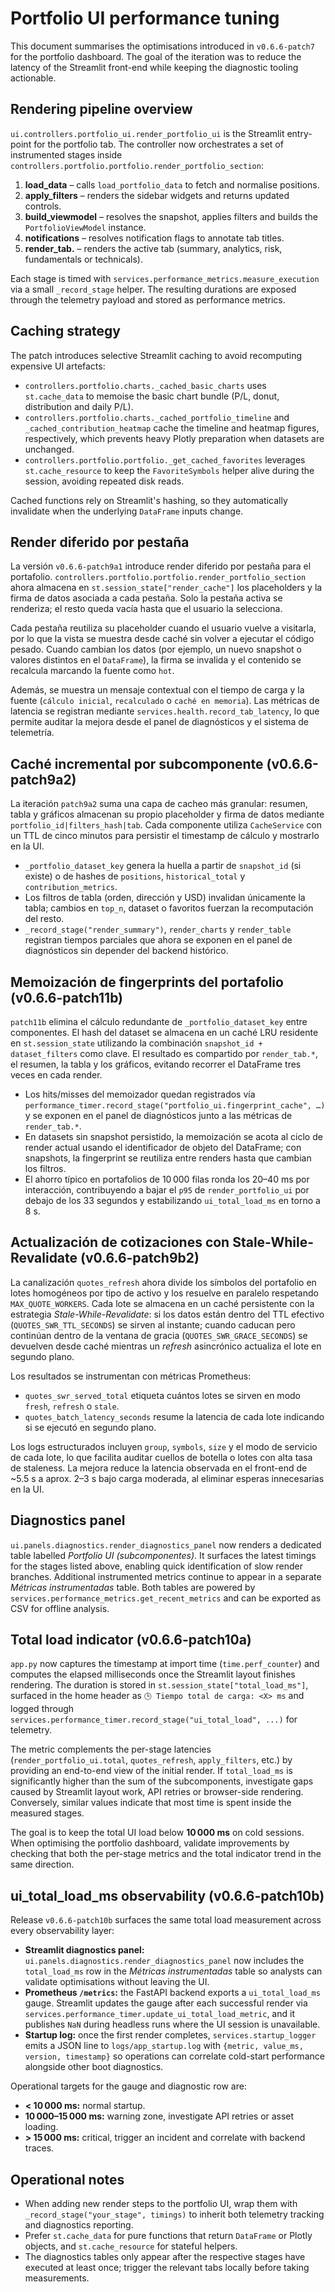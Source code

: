 # Portfolio UI performance tuning

This document summarises the optimisations introduced in `v0.6.6-patch7` for the
portfolio dashboard. The goal of the iteration was to reduce the latency of the
Streamlit front-end while keeping the diagnostic tooling actionable.

## Rendering pipeline overview

`ui.controllers.portfolio_ui.render_portfolio_ui` is the Streamlit entry-point
for the portfolio tab. The controller now orchestrates a set of instrumented
stages inside `controllers.portfolio.portfolio.render_portfolio_section`:

1. **load_data** – calls `load_portfolio_data` to fetch and normalise positions.
2. **apply_filters** – renders the sidebar widgets and returns updated controls.
3. **build_viewmodel** – resolves the snapshot, applies filters and builds the
   `PortfolioViewModel` instance.
4. **notifications** – resolves notification flags to annotate tab titles.
5. **render_tab.<slug>** – renders the active tab (summary, analytics, risk,
   fundamentals or technicals).

Each stage is timed with `services.performance_metrics.measure_execution` via a
small `_record_stage` helper. The resulting durations are exposed through the
telemetry payload and stored as performance metrics.

## Caching strategy

The patch introduces selective Streamlit caching to avoid recomputing expensive
UI artefacts:

- `controllers.portfolio.charts._cached_basic_charts` uses `st.cache_data` to
  memoise the basic chart bundle (P/L, donut, distribution and daily P/L).
- `controllers.portfolio.charts._cached_portfolio_timeline` and
  `_cached_contribution_heatmap` cache the timeline and heatmap figures,
  respectively, which prevents heavy Plotly preparation when datasets are
  unchanged.
- `controllers.portfolio.portfolio._get_cached_favorites` leverages
  `st.cache_resource` to keep the `FavoriteSymbols` helper alive during the
  session, avoiding repeated disk reads.

Cached functions rely on Streamlit's hashing, so they automatically invalidate
when the underlying `DataFrame` inputs change.

## Render diferido por pestaña

La versión `v0.6.6-patch9a1` introduce render diferido por pestaña para el
portafolio. `controllers.portfolio.portfolio.render_portfolio_section` ahora
almacena en `st.session_state["render_cache"]` los placeholders y la firma de
datos asociada a cada pestaña. Solo la pestaña activa se renderiza; el resto
queda vacía hasta que el usuario la selecciona.

Cada pestaña reutiliza su placeholder cuando el usuario vuelve a visitarla, por
lo que la vista se muestra desde caché sin volver a ejecutar el código pesado.
Cuando cambian los datos (por ejemplo, un nuevo snapshot o valores distintos en
el `DataFrame`), la firma se invalida y el contenido se recalcula marcando la
fuente como `hot`.

Además, se muestra un mensaje contextual con el tiempo de carga y la fuente
(`cálculo inicial`, `recalculado` o `caché en memoria`). Las métricas de
latencia se registran mediante `services.health.record_tab_latency`, lo que
permite auditar la mejora desde el panel de diagnósticos y el sistema de
telemetría.

## Caché incremental por subcomponente (v0.6.6-patch9a2)

La iteración `patch9a2` suma una capa de cacheo más granular: resumen, tabla y
gráficos almacenan su propio placeholder y firma de datos mediante
`portfolio_id|filters_hash|tab`. Cada componente utiliza `CacheService` con un
TTL de cinco minutos para persistir el timestamp de cálculo y mostrarlo en la
UI.

- `_portfolio_dataset_key` genera la huella a partir de `snapshot_id` (si
  existe) o de hashes de `positions`, `historical_total` y `contribution_metrics`.
- Los filtros de tabla (orden, dirección y USD) invalidan únicamente la tabla;
  cambios en `top_n`, dataset o favoritos fuerzan la recomputación del resto.
- `_record_stage("render_summary")`, `render_charts` y `render_table`
  registran tiempos parciales que ahora se exponen en el panel de diagnósticos
  sin depender del backend histórico.

## Memoización de fingerprints del portafolio (v0.6.6-patch11b)

`patch11b` elimina el cálculo redundante de `_portfolio_dataset_key` entre
componentes. El hash del dataset se almacena en un caché LRU residente en
`st.session_state` utilizando la combinación `snapshot_id + dataset_filters` como
clave. El resultado es compartido por `render_tab.*`, el resumen, la tabla y los
gráficos, evitando recorrer el DataFrame tres veces en cada render.

- Los hits/misses del memoizador quedan registrados vía
  `performance_timer.record_stage("portfolio_ui.fingerprint_cache", …)` y se
  exponen en el panel de diagnósticos junto a las métricas de `render_tab.*`.
- En datasets sin snapshot persistido, la memoización se acota al ciclo de
  render actual usando el identificador de objeto del DataFrame; con snapshots,
  la fingerprint se reutiliza entre renders hasta que cambian los filtros.
- El ahorro típico en portafolios de 10 000 filas ronda los 20–40 ms por
  interacción, contribuyendo a bajar el `p95` de `render_portfolio_ui` por
  debajo de los 33 segundos y estabilizando `ui_total_load_ms` en torno a 8 s.

## Actualización de cotizaciones con Stale-While-Revalidate (v0.6.6-patch9b2)

La canalización `quotes_refresh` ahora divide los símbolos del portafolio en
lotes homogéneos por tipo de activo y los resuelve en paralelo respetando
`MAX_QUOTE_WORKERS`. Cada lote se almacena en un caché persistente con la
estrategia *Stale-While-Revalidate*: si los datos están dentro del TTL efectivo
(`QUOTES_SWR_TTL_SECONDS`) se sirven al instante; cuando caducan pero continúan
dentro de la ventana de gracia (`QUOTES_SWR_GRACE_SECONDS`) se devuelven desde
caché mientras un *refresh* asincrónico actualiza el lote en segundo plano.

Los resultados se instrumentan con métricas Prometheus:

- `quotes_swr_served_total` etiqueta cuántos lotes se sirven en modo `fresh`,
  `refresh` o `stale`.
- `quotes_batch_latency_seconds` resume la latencia de cada lote indicando si se
  ejecutó en segundo plano.

Los logs estructurados incluyen `group`, `symbols`, `size` y el modo de servicio
de cada lote, lo que facilita auditar cuellos de botella o lotes con alta tasa
de staleness. La mejora reduce la latencia observada en el front-end de ~5.5 s a
aprox. 2–3 s bajo carga moderada, al eliminar esperas innecesarias en la UI.

## Diagnostics panel

`ui.panels.diagnostics.render_diagnostics_panel` now renders a dedicated table
labelled *Portfolio UI (subcomponentes)*. It surfaces the latest timings for the
stages listed above, enabling quick identification of slow render branches.
Additional instrumented metrics continue to appear in a separate
*Métricas instrumentadas* table. Both tables are powered by
`services.performance_metrics.get_recent_metrics` and can be exported as CSV for
offline analysis.

## Total load indicator (v0.6.6-patch10a)

`app.py` now captures the timestamp at import time (`time.perf_counter`) and
computes the elapsed milliseconds once the Streamlit layout finishes rendering.
The duration is stored in `st.session_state["total_load_ms"]`, surfaced in the
home header as `🕒 Tiempo total de carga: <X> ms` and logged through
`services.performance_timer.record_stage("ui_total_load", ...)` for telemetry.

The metric complements the per-stage latencies (`render_portfolio_ui.total`,
`quotes_refresh`, `apply_filters`, etc.) by providing an end-to-end view of the
initial render. If `total_load_ms` is significantly higher than the sum of the
subcomponents, investigate gaps caused by Streamlit layout work, API retries or
browser-side rendering. Conversely, similar values indicate that most time is
spent inside the measured stages.

The goal is to keep the total UI load below **10 000 ms** on cold sessions. When
optimising the portfolio dashboard, validate improvements by checking that both
the per-stage metrics and the total indicator trend in the same direction.

## ui_total_load_ms observability (v0.6.6-patch10b)

Release `v0.6.6-patch10b` surfaces the same total load measurement across every
observability layer:

- **Streamlit diagnostics panel:** `ui.panels.diagnostics.render_diagnostics_panel`
  now includes the `total_load_ms` row in the *Métricas instrumentadas* table so
  analysts can validate optimisations without leaving the UI.
- **Prometheus `/metrics`:** the FastAPI backend exports a `ui_total_load_ms`
  gauge. Streamlit updates the gauge after each successful render via
  `services.performance_timer.update_ui_total_load_metric`, and it publishes
  `NaN` during headless runs where the UI session is unavailable.
- **Startup log:** once the first render completes, `services.startup_logger`
  emits a JSON line to `logs/app_startup.log` with `{metric, value_ms, version,
  timestamp}` so operations can correlate cold-start performance alongside other
  boot diagnostics.

Operational targets for the gauge and diagnostic row are:

- **< 10 000 ms:** normal startup.
- **10 000–15 000 ms:** warning zone, investigate API retries or asset loading.
- **> 15 000 ms:** critical, trigger an incident and correlate with backend
  traces.

## Operational notes

- When adding new render steps to the portfolio UI, wrap them with
  `_record_stage("your_stage", timings)` to inherit both telemetry tracking and
  diagnostics reporting.
- Prefer `st.cache_data` for pure functions that return `DataFrame` or Plotly
  objects, and `st.cache_resource` for stateful helpers.
- The diagnostics tables only appear after the respective stages have executed
  at least once; trigger the relevant tabs locally before taking measurements.
